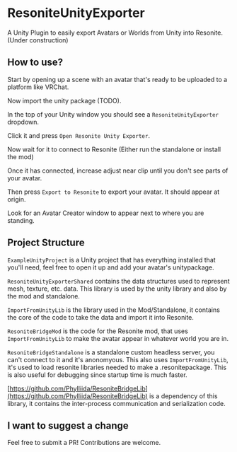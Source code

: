# ResoniteUnityExporter

A Unity Plugin to easily export Avatars or Worlds from Unity into Resonite. (Under construction)

## How to use?

Start by opening up a scene with an avatar that's ready to be uploaded to a platform like VRChat.

Now import the unity package (TODO).

In the top of your Unity window you should see a `ResoniteUnityExporter` dropdown.

Click it and press `Open Resonite Unity Exporter`.

Now wait for it to connect to Resonite (Either run the standalone or install the mod)

Once it has connected, increase adjust near clip until you don't see parts of your avatar.

Then press `Export to Resonite` to export your avatar. It should appear at origin.

Look for an Avatar Creator window to appear next to where you are standing.

## Project Structure

`ExampleUnityProject` is a Unity project that has everything installed that you'll need,
feel free to open it up and add your avatar's unitypackage.

`ResoniteUnityExporterShared` contains the data structures used to represent mesh, texture, etc. data.
This library is used by the unity library and also by the mod and standalone.

`ImportFromUnityLib` is the library used in the Mod/Standalone, it contains the core of the code
to take the data and import it into Resonite.

`ResoniteBridgeMod` is the code for the Resonite mod, that uses `ImportFromUnityLib` to make the
avatar appear in whatever world you are in.

`ResoniteBridgeStandalone` is a standalone custom headless server, you can't connect to it and it's
anonomyous. This also uses `ImportFromUnityLib`, it's used to load resonite libraries needed to make a .resonitepackage.
This is also useful for debugging since startup time is much faster.

[https://github.com/Phylliida/ResoniteBridgeLib](https://github.com/Phylliida/ResoniteBridgeLib) is
a dependency of this library, it contains the inter-process communication and serialization code.

## I want to suggest a change

Feel free to submit a PR! Contributions are welcome.

## 